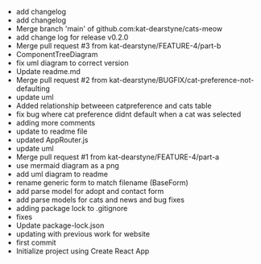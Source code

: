 - add changelog
- add changelog
- Merge branch 'main' of github.com:kat-dearstyne/cats-meow
- add change log for release v0.2.0
- Merge pull request #3 from kat-dearstyne/FEATURE-4/part-b
- ComponentTreeDiagram
- fix uml diagram to correct version
- Update readme.md
- Merge pull request #2 from kat-dearstyne/BUGFIX/cat-preference-not-defaulting
- update uml
- Added relationship betweeen catpreference and cats table
- fix bug where cat preference didnt default when a cat was selected
- adding more comments
- update to readme file
- updated AppRouter.js
- update uml
- Merge pull request #1 from kat-dearstyne/FEATURE-4/part-a
- use mermaid diagram as a png
- add uml diagram to readme
- rename generic form to match filename (BaseForm)
- add parse model for adopt and contact form
- add parse models for cats and news and bug fixes
- adding package lock to .gitignore
- fixes
- Update package-lock.json
- updating with previous work for website
- first commit
- Initialize project using Create React App
